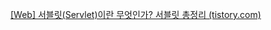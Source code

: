 [[Web] 서블릿(Servlet)이란 무엇인가? 서블릿 총정리 (tistory.com)](https://coding-factory.tistory.com/742#%EC%84%9C%EB%B8%94%EB%A6%BF(Servlet)%EC%9D%B4%EB%9E%80?)
